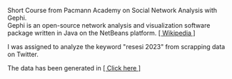 Short Course from Pacmann Academy on Social Network Analysis with Gephi. <br> 
Gephi is an open-source network analysis and visualization software package written in Java on the NetBeans platform. <a href="https://en.wikipedia.org/wiki/Gephi"> [ Wikipedia ] </a>

I was assigned to analyze the keyword "resesi 2023" from scrapping data on Twitter. <br>

The data has been generated in <a href="https://drive.google.com/drive/folders/1lF3dZVxt9P1ls5FFn6Iwoatb3MJNEU7u?usp=share_link"> [ Click here ] </a>
